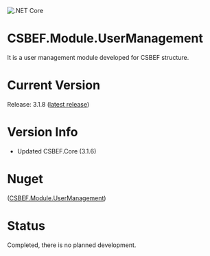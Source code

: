 ![.NET Core](https://github.com/mkurak/CSBEF.Module.UserManagement/workflows/.NET%20Core/badge.svg)

# CSBEF.Module.UserManagement
It is a user management module developed for CSBEF structure.

# Current Version
Release: 3.1.8 ([latest release](https://github.com/mkurak/CSBEF.Module.UserManagement/releases/tag/3.1.8))

# Version Info
- Updated CSBEF.Core (3.1.6)

# Nuget
([CSBEF.Module.UserManagement](https://www.nuget.org/packages/CSBEF.Module.UserManagement/))

# Status
Completed, there is no planned development.
